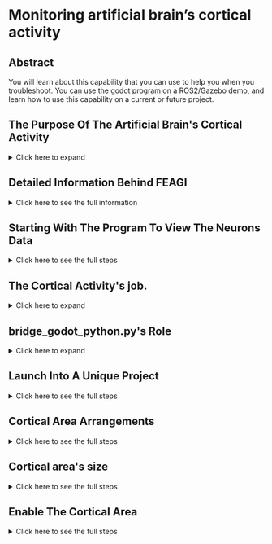 # Monitoring artificial brain’s cortical activity
## Abstract
You will learn about this capability that you can use to help you when you troubleshoot. You can use the godot program on a ROS2/Gazebo demo, and learn how to use this capability on a current or future project.
 
## The Purpose Of The Artificial Brain's Cortical Activity
<details>
  <summary>Click here to expand</summary>

This capability was designed to show you all cortical events being activated. You will have access to a different cortical area where it will display all neurons being fired. Let's use our ROS2/Gazebo demo as an example to highlight this capability. Imagine if your robot is not acting normal like this gif:


![ros2wrong](docs/bug_example.gif)



 As you can see, the robot is acting weird in the demo. (See the tool on the right side).


Here is what we have implemented as components in those cortical areas. As you can see, there are three neurons firing in the IR_IPU cortical area. This is due to  the IR in Gazebo as can be seen by the black line. The gif above showing where the robot moved away as the IR_IPU cortical area disappeared. This is because the IR was detected no black line anymore.

Like this:

![IR](docs/IR_test.gif)

Or proximity data (such as ultrasonic sensor) like this:


![proximity](docs/ultrasonic_test.gif)


This capability was designed to show you all the cortical areas at once so that way you can troubleshoot easier. You can see the tools on Ignition Gazebo as I load each sensor one by one. Imagine if this robot would have more than 20 sensors at once. It would be very time consuming to have to load all the troubleshooting tools. With this capability, you can be able to load all the sensors, in real-time, at once. 







This is the proper way and as you can see, this tool shows you the difference in managing time. See the IR_IPU where the three neurons are firing non-stop as the robot follows the black line? This is the purpose of the troubleshooting tool.


![ros2right](docs/right_example.gif)


</details>

## Detailed Information Behind FEAGI
<details>
  <summary>Click here to see the full information</summary>

More detailed documentation is [here](https://github.com/feagi/feagi-core#readme)

The FEAGI will read the static_genome.py which is located in `src/evo/static_genome.py`. As the FEAGI reads the `block_boundaries`, `relative_coordinate` and `visualization`, it will focus on the cortical area a.k.a `block_boundaries` to develop and build the model of the cortical area and move this to the coordinate a.k.a `relative_coordinate`. Once it can see the visualization on, it would know you are using it on a component. Let's say, you used IR components on IR_IPU. 

This genome will display all the cortical areas, neurons, and information being used in a general robot. You may also add the genome as well which is explained in the Cortical Area Arrangements section.

</details>

## Starting With The Program To View The Neurons Data
<details>
  <summary>Click here to see the full steps</summary>

If you want to launch the godot in the container, you can do so by doing this:
```
1. Navigate to feagi-core/docker/
2. paste this in terminal: docker-compose -f docker-compose-godot.yml build --no-cache
3. Once this complete the build, paste this: docker-compose -f docker-compose-godot.yml build up
4. Open http://127.0.0.1:6080/ in your browser
```
It should look like this,

![demo](docs/display_godot.png)

Control list for the camera in container:
### Action   =   keys
Rotate left = 'A'
Rotate right = 'D'
Rotate upward = 'W'
Rotate backward = 'S'
Move to left = 'arrow left'
Move to right = 'arrow right'
Move to forward = 'arrow up'
Move to backward = 'arrow back'


If you want to do it on local machine, you can do so by doing this:
```
1. Navigate to feagi-core/third_party/godot/local_machine/
2. FEAGI_initalize.sh
```

If you want to do it without a script, you can do so by following these steps:
```
1. Start FEAGI
2. python3 bridge_godot_python.py
3. ./FEAGI_activity.x86_64
```

On local control for the camera using mouse to freelook and arrow keys as move. 



**Red voxels are done by FEAGI**

</details>

## The Cortical Activity's job.
<details>
  <summary>Click here to expand</summary>

The program is made by Godot. It's designed to illustrate the neurons firing in the cortical area and show what is done from the FEAGI. The purpose of this is to learn the system and easily troubleshoot the system. This will generate all the cortical areas being used and then it will show the firing neurons within the cortical area. Basically, FEAGI created the cortical area in 3d space and allowed Godot to translate every voxel which is translated as a neuron firing from the FEAGI to any robot. The cortical area, a blue block in this instance, will show you which cortical area is being used by FEAGI and have them display all the neurons firing inside the cortical area. 

FEAGI will display like this per one second which is known as a burst. 


![voxel](docs/cortical_with_neurons.gif)


 These bursts come from the burst engine. Just think of it as like a cyclical motor that fires regularly. Those neurons will be sent to all the cortical areas and those neurons will display which is belonged to a cortical area which means you are seeing the artificial brain's activity. 


The Godot's role is to read the genome and translate FEAGI into Godot. Red voxel is a neuron being fired.

</details>

## bridge_godot_python.py's Role
<details>
  <summary>Click here to expand</summary>
This is the bridge between FEAGI and Godot. Since Godot doesn't support ZMQ and doesn't run as Python. Godot runs on the GDnative. The solution was to communicate through the UDP. Python3 can do ZMQ and UDP and FEAGI is made entirely by Python3. Basically, this script fills the gaps and sends data to Godot as FEAGI sends a burst of data in real-time. 

</details>

## Launch Into A Unique Project
<details>
  <summary>Click here to see the full steps</summary>

You probably have tried our freeenove smartcar demo in Gazebo using ROS2 and FEAGI. If you haven't seen it, here is the  [documentation](https://github.com/feagi/feagi-core/blob/develop/third_party/gazebo/smart_car/freenove_4wd_car_description/README.md).


**Container:**
```
1. Navigate to feagi-core/docker/
2. docker-compose -f docker-compose-feagi-ros-ign-VNC.yml build --no-cache
3. docker-compose -f docker-compose-feagi-ros-ign-VNC.yml up
4. Open this in your browser: 127.0.0.1:6080/
4. Open a new terminal.
5. Navigate to feagi-core/third_party/godot/
6. Type in the therminal: "python3 bridge_godot_python.py"
7. Open a new terminal again, then navigate to feagi-core/third_party/godot/
8. ./FEAGI_activity.x86_64
```

See how ROS2/Gazebo is being controlled by FEAGI as you can see FEAGI's neuron firing

![image](docs/ros_gazebo_godot.png)

</details>

## Cortical Area Arrangements
<details>
  <summary>Click here to see the full steps</summary>

FEAGI uses the Genome's relative coordinates to create a block's location and send the data on it. With the relative coordinate, you are able to lay out the cortical area. Here is from the same example I previously used,

![image](docs/full_cortical_areas.png)



Prior lay out looked like this:

![image](docs/previous1.png)

and 


![image](docs/previous2.png)


 Cortical area and neuron (red cubes) are on the coordination plane’s quadrant 1 only.

Picture reference: 

![plane_coordination](docs/plane_coordination.png)

And the cortical area arrangements like this

![plane copy](docs/coordination_on_godot.png)

To change the relative_coordinate:
```
1. Navigate to feagi-core/src/evo/static_genome.py
2. Search for "relative_coordinate".
3. Change the coordinate of x,y,z under the "relative_coordinate"
4. Save and launch FEAGI.
5. Launch FEAGI_initalize.sh
```

</details> 

## Cortical area's size

<details>
  <summary>Click here to see the full steps</summary>

You can change the cortical area's width, depth and height to match your needs. 

Here is how you change the W,D,H:
```
1. Navigate to feagi-core/src/evo/static_genome.py
2. Search for "block_boundaries" under the desire name of cortical area
3. Change the W,D,H respectively.
```

Here is the future reference

![static_genome](docs/static_genome.png)

</details>

## Enable The Cortical Area
<details>
  <summary>Click here to see the full steps</summary>
 Previously I had to enable proximity IPU to show the ultrasonic. This is done by navigating to `src/evo/static_genome.py`


Search the desire cortical area then add this

            "relative_coordinate": [
                x,
                 y,
                 z
            ],
            "visualization": True,


above the `"geometric_boundaries":`

Be sure to put `True` next to visualization so that way, it can tell FEAGI that you need it. The bridge will be able to read and illustrate the cortical area.

As for the relative_coordinate, you can put it somewhere you want it to be. 

![image](https://user-images.githubusercontent.com/65916520/145425693-d5ef2c1a-c9f2-4aed-8e70-bdcb879903d4.png)

</details>

